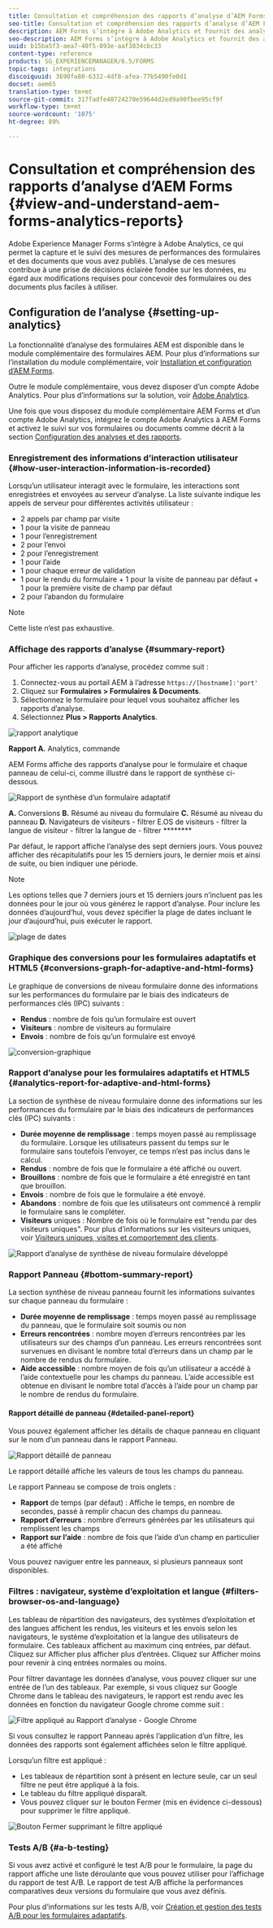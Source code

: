 ```yaml
---
title: Consultation et compréhension des rapports d’analyse d’AEM Forms
seo-title: Consultation et compréhension des rapports d’analyse d’AEM Forms
description: AEM Forms s’intègre à Adobe Analytics et fournit des analyses résumées et détaillées des formulaires adaptatifs que vous avez publiés.
seo-description: AEM Forms s’intègre à Adobe Analytics et fournit des analyses résumées et détaillées des formulaires adaptatifs que vous avez publiés.
uuid: b15ba5f3-aea7-40f5-893e-aaf3834cbc33
content-type: reference
products: SG_EXPERIENCEMANAGER/6.5/FORMS
topic-tags: integrations
discoiquuid: 3690fa80-6332-4df8-afea-77b5490fe0d1
docset: aem65
translation-type: tm+mt
source-git-commit: 317fadfe48724270e59644d2ed9a90fbee95cf9f
workflow-type: tm+mt
source-wordcount: '1075'
ht-degree: 89%

---
```



# Consultation et compréhension des rapports d’analyse d’AEM Forms {#view-and-understand-aem-forms-analytics-reports}

Adobe Experience Manager Forms s’intègre à Adobe Analytics, ce qui permet la capture et le suivi des mesures de performances des formulaires et des documents que vous avez publiés. L’analyse de ces mesures contribue à une prise de décisions éclairée fondée sur les données, eu égard aux modifications requises pour concevoir des formulaires ou des documents plus faciles à utiliser.

## Configuration de l’analyse  {#setting-up-analytics}

La fonctionnalité d’analyse des formulaires AEM est disponible dans le module complémentaire des formulaires AEM. Pour plus d’informations sur l’installation du module complémentaire, voir [Installation et configuration d’AEM Forms](../../forms/using/installing-configuring-aem-forms-osgi.md).

Outre le module complémentaire, vous devez disposer d’un compte Adobe Analytics. Pour plus d’informations sur la solution, voir [Adobe Analytics](https://www.adobe.com/solutions/digital-analytics.html).

Une fois que vous disposez du module complémentaire AEM Forms et d’un compte Adobe Analytics, intégrez le compte Adobe Analytics à AEM Forms et activez le suivi sur vos formulaires ou documents comme décrit à la section [Configuration des analyses et des rapports](../../forms/using/configure-analytics-forms-documents.md).

### Enregistrement des informations d’interaction utilisateur  {#how-user-interaction-information-is-recorded}

Lorsqu’un utilisateur interagit avec le formulaire, les interactions sont enregistrées et envoyées au serveur d’analyse. La liste suivante indique les appels de serveur pour différentes activités utilisateur :

* 2 appels par champ par visite
* 1 pour la visite de panneau
* 1 pour l’enregistrement
* 2 pour l’envoi
* 2 pour l’enregistrement
* 1 pour l’aide
* 1 pour chaque erreur de validation
* 1 pour le rendu du formulaire + 1 pour la visite de panneau par défaut + 1 pour la première visite de champ par défaut
* 2 pour l’abandon du formulaire

>[!NOTE]
>
>Cette liste n’est pas exhaustive.

### Affichage des rapports d’analyse {#summary-report}

Pour afficher les rapports d’analyse, procédez comme suit :

1. Connectez-vous au portail AEM à l’adresse `https://[hostname]:'port'`
1. Cliquez sur **Formulaires > Formulaires &amp; Documents**.
1. Sélectionnez le formulaire pour lequel vous souhaitez afficher les rapports d’analyse.
1. Sélectionnez **Plus > Rapports Analytics**.

![rapport analytique](assets/analyticsreport.png)

**Rapport A.** Analytics, commande

AEM Forms affiche des rapports d’analyse pour le formulaire et chaque panneau de celui-ci, comme illustré dans le rapport de synthèse ci-dessous.

![Rapport de synthèse d’un formulaire adaptatif](assets/analyticsdashboard_callout.png)

**A.** Conversions  **B.** Résumé au niveau du formulaire  **C.** Résumé au niveau du panneau  **D.** Navigateurs de visiteurs - filtrer E.OS de visiteurs - filtrer la langue de visiteur - filtrer la langue de  - filtrer ********

Par défaut, le rapport affiche l’analyse des sept derniers jours. Vous pouvez afficher des récapitulatifs pour les 15 derniers jours, le dernier mois et ainsi de suite, ou bien indiquer une période.

>[!NOTE]
>
>Les options telles que 7 derniers jours et 15 derniers jours n’incluent pas les données pour le jour où vous générez le rapport d’analyse. Pour inclure les données d’aujourd’hui, vous devez spécifier la plage de dates incluant le jour d’aujourd’hui, puis exécuter le rapport.

![plage de dates](assets/date-range.png)

### Graphique des conversions pour les formulaires adaptatifs et HTML5 {#conversions-graph-for-adaptive-and-html-forms}

Le graphique de conversions de niveau formulaire donne des informations sur les performances du formulaire par le biais des indicateurs de performances clés (IPC) suivants :

* **Rendus** : nombre de fois qu’un formulaire est ouvert
* **Visiteurs** : nombre de visiteurs au formulaire
* **Envois** : nombre de fois qu’un formulaire est envoyé

![conversion-graphique](assets/conversion-graph.png)

### Rapport d’analyse pour les formulaires adaptatifs et HTML5 {#analytics-report-for-adaptive-and-html-forms}

La section de synthèse de niveau formulaire donne des informations sur les performances du formulaire par le biais des indicateurs de performances clés (IPC) suivants :

* **Durée moyenne de remplissage** : temps moyen passé au remplissage du formulaire. Lorsque les utilisateurs passent du temps sur le formulaire sans toutefois l’envoyer, ce temps n’est pas inclus dans le calcul.
* **Rendus** : nombre de fois que le formulaire a été affiché ou ouvert.
* **Brouillons** : nombre de fois que le formulaire a été enregistré en tant que brouillon. 
* **Envois** : nombre de fois que le formulaire a été envoyé.
* **Abandons** : nombre de fois que les utilisateurs ont commencé à remplir le formulaire sans le compléter.
* **Visiteurs** uniques : Nombre de fois où le formulaire est &quot;rendu par des visiteurs uniques&quot;. Pour plus d’informations sur les visiteurs uniques, voir [Visiteurs uniques, visites et comportement des clients](https://www.adobe.com/fr/marketing-cloud/social-media-marketing.html). 

![Rapport d’analyse de synthèse de niveau formulaire développé](assets/analytics-report.png)

### Rapport Panneau {#bottom-summary-report}

La section synthèse de niveau panneau fournit les informations suivantes sur chaque panneau du formulaire :

* **Durée moyenne de remplissage** : temps moyen passé au remplissage du panneau, que le formulaire soit soumis ou non
* **Erreurs rencontrées** : nombre moyen d’erreurs rencontrées par les utilisateurs sur des champs d’un panneau. Les erreurs rencontrées sont survenues en divisant le nombre total d’erreurs dans un champ par le nombre de rendus du formulaire.
* **Aide accessible** : nombre moyen de fois qu’un utilisateur a accédé à l’aide contextuelle pour les champs du panneau. L’aide accessible est obtenue en divisant le nombre total d’accès à l’aide pour un champ par le nombre de rendus du formulaire.

#### Rapport détaillé de panneau {#detailed-panel-report}

Vous pouvez également afficher les détails de chaque panneau en cliquant sur le nom d’un panneau dans le rapport Panneau.

![Rapport détaillé de panneau](assets/panel-report-detailed.png)

Le rapport détaillé affiche les valeurs de tous les champs du panneau.

Le rapport Panneau se compose de trois onglets :

* **Rapport** de temps (par défaut) : Affiche le temps, en nombre de secondes, passé à remplir chacun des champs du panneau.
* **Rapport d’erreurs** : nombre d’erreurs générées par les utilisateurs qui remplissent les champs
* **Rapport sur l’aide** : nombre de fois que l’aide d’un champ en particulier a été affiché

Vous pouvez naviguer entre les panneaux, si plusieurs panneaux sont disponibles. 

### Filtres : navigateur, système d’exploitation et langue {#filters-browser-os-and-language}

Les tableau de répartition des navigateurs, des systèmes d’exploitation et des langues affichent les rendus, les visiteurs et les envois selon les navigateurs, le système d’exploitation et la langue des utilisateurs de formulaire. Ces tableaux affichent au maximum cinq entrées, par défaut. Cliquez sur Afficher plus afficher plus d’entrées. Cliquez sur Afficher moins pour revenir à cinq entrées normales ou moins.

Pour filtrer davantage les données d’analyse, vous pouvez cliquer sur une entrée de l’un des tableaux. Par exemple, si vous cliquez sur Google Chrome dans le tableau des navigateurs, le rapport est rendu avec les données en fonction du navigateur Google chrome comme suit :

![Filtre appliqué au Rapport d’analyse - Google Chrome ](assets/filter-1.png)

Si vous consultez le rapport Panneau après l’application d’un filtre, les données des rapports sont également affichées selon le filtre appliqué.

  Lorsqu’un filtre est appliqué :

* Les tableaux de répartition sont à présent en lecture seule, car un seul filtre ne peut être appliqué à la fois.
* Le tableau du filtre appliqué disparaît.
* Vous pouvez cliquer sur le bouton Fermer (mis en évidence ci-dessous) pour supprimer le filtre appliqué.

![Bouton Fermer supprimant le filtre appliqué](assets/close-filter.png)

### Tests A/B {#a-b-testing}

Si vous avez activé et configuré le test A/B pour le formulaire, la page du rapport affiche une liste déroulante que vous pouvez utiliser pour l’affichage du rapport de test A/B. Le rapport de test A/B affiche la performances comparatives deux versions du formulaire que vous avez définis.

Pour plus d’informations sur les tests A/B, voir [Création et gestion des tests A/B pour les formulaires adaptatifs](../../forms/using/ab-testing-adaptive-forms.md).
